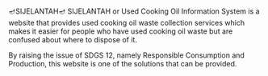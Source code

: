 🪔SIJELANTAH🪔
SIJELANTAH or Used Cooking Oil Information System is a website that provides used cooking oil waste collection services which makes it easier for people who have used cooking oil waste but are confused about where to dispose of it.

By raising the issue of SDGS 12, namely Responsible Consumption and Production, this website is one of the solutions that can be provided. 

